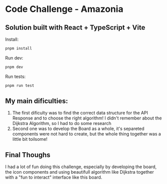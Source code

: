 # Code Challenge - Amazonia
## Solution built with React + TypeScript + Vite

Install:
```sh
pnpm install
```

Run dev:
```sh
pnpm dev
```

Run tests:
```ts
pnpm run test
```

## My main dificulties:
1. The first dificulty was to find the correct data structure for the API Response and to choose the right algorithm! I didn't remember about the Dijkstra Algorithm, so I had to do some research
2. Second one was to develop the Board as a whole, it's separeted components were not hard to create, but the whole thing together was a little bit toilsome!
   
## Final Thoughs
I had a lot of fun doing this challenge, especially by developing the board, the icon components and using beautifull algorithm like Dijkstra together with a "fun to interact" interface like this board.